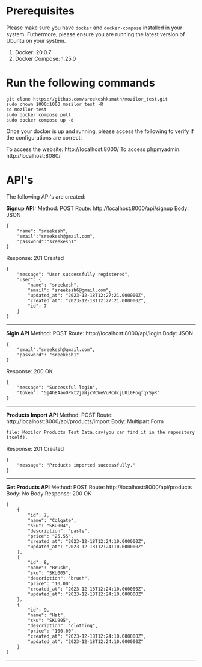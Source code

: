 
# Prerequisites

Please make sure you have `docker` and `docker-compose` installed in your system. Futhermore, please ensure you are running the latest version of Ubuntu on your system.
1) Docker: 20.0.7
2) Docker Compose: 1.25.0

# Run the following commands

```
git clone https://github.com/sreekeshkamath/mozilor_test.git
sudo chown 1000:1000 mozilor_test -R
cd mozilor-test
sudo docker compose pull
sudo docker compose up -d
```
Once your docker is up and running, please access the following to verify if the configurations are correct:

To access the website: http://localhost:8000/
To access phpmyadmin: http://localhost:8080/

# API's

The following API's are created:

**Signup API:** 
Method: POST
Route: http://localhost:8000/api/signup
Body: JSON
```
{
	"name": "sreekesh",
	"email":"sreekesh@gmail.com",
	"password":"sreekesh1"
}
```
Response: 201 Created
```
{
	"message": "User successfully registered",
	"user": {
		"name": "sreekesh",
		"email": "sreekesh6@gmail.com",
		"updated_at": "2023-12-18T12:27:21.000000Z",
		"created_at": "2023-12-18T12:27:21.000000Z",
		"id": 7
	}
}
```

***

**Sigin API**
Method: POST
Route: http://localhost:8000/api/login
Body: JSON
```
{
	"email":"sreekesh@gmail.com",
	"password": "sreekesh1"
}
```
Response: 200 OK
```
{
	"message": "Successful login",
	"token": "5|4h8AaoOPkt2jaNjcWCWeVuRCdcjLUi0FoqfqYSpR"
}
```

***

**Products Import API**
Method: POST
Route: http://localhost:8000/api/products/import
Body: Multipart Form
```
file: Mozilor Products Test Data.csv(you can find it in the repository itself).
```
Response: 201 Created
```
{
	"message": "Products imported successfully."
}
```
***
**Get Products API**
Method: POST
Route: http://localhost:8000/api/products
Body: No Body
Response: 200 OK
```
[
	{
		"id": 7,
		"name": "Colgate",
		"sku": "SKU004",
		"description": "paste",
		"price": "25.55",
		"created_at": "2023-12-18T12:24:10.000000Z",
		"updated_at": "2023-12-18T12:24:10.000000Z"
	},
	{
		"id": 8,
		"name": "Brush",
		"sku": "SKU005",
		"description": "brush",
		"price": "10.00",
		"created_at": "2023-12-18T12:24:10.000000Z",
		"updated_at": "2023-12-18T12:24:10.000000Z"
	},
	{
		"id": 9,
		"name": "Hat",
		"sku": "SKU995",
		"description": "clothing",
		"price": "100.00",
		"created_at": "2023-12-18T12:24:10.000000Z",
		"updated_at": "2023-12-18T12:24:10.000000Z"
	}
]
```
***